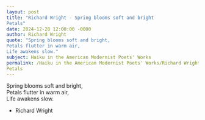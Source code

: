 ```yaml
---
layout: post
title: "Richard Wright - Spring blooms soft and bright  
Petals"
date: 2024-12-28 12:00:00 -0000
author: Richard Wright
quote: "Spring blooms soft and bright,  
Petals flutter in warm air,  
Life awakens slow."
subject: Haiku in the American Modernist Poets' Works
permalink: /Haiku in the American Modernist Poets' Works/Richard Wright/Richard Wright - Spring blooms soft and bright  
Petals
---
```


Spring blooms soft and bright,  
Petals flutter in warm air,  
Life awakens slow.

- Richard Wright
